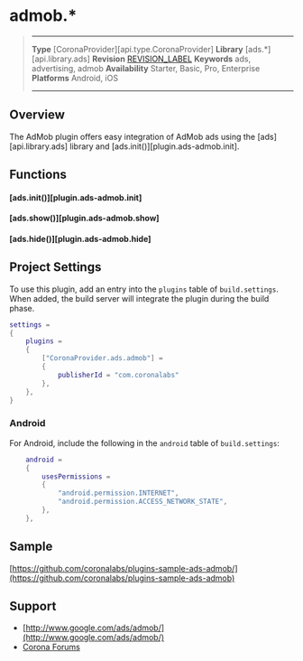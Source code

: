 # admob.*

> --------------------- ------------------------------------------------------------------------------------------
> __Type__              [CoronaProvider][api.type.CoronaProvider]
> __Library__           [ads.*][api.library.ads]
> __Revision__          [REVISION_LABEL](REVISION_URL)
> __Keywords__          ads, advertising, admob
> __Availability__		Starter, Basic, Pro, Enterprise
> __Platforms__			Android, iOS
> --------------------- ------------------------------------------------------------------------------------------


## Overview

The AdMob plugin offers easy integration of AdMob ads using the [ads][api.library.ads] library and [ads.init()][plugin.ads-admob.init].


## Functions

#### [ads.init()][plugin.ads-admob.init]

#### [ads.show()][plugin.ads-admob.show]

#### [ads.hide()][plugin.ads-admob.hide]


## Project Settings

To use this plugin, add an entry into the `plugins` table of `build.settings`. When added, the build server will integrate the plugin during the build phase.

``````lua
settings =
{
	plugins =
	{
		["CoronaProvider.ads.admob"] =
		{
			publisherId = "com.coronalabs"
		},
	},		
}
``````

### Android

For Android, include the following in the `android` table of `build.settings`:

``````lua
	android =
	{
		usesPermissions =
		{
			"android.permission.INTERNET",
			"android.permission.ACCESS_NETWORK_STATE",
		},
	},
``````


## Sample

[https://github.com/coronalabs/plugins-sample-ads-admob/](https://github.com/coronalabs/plugins-sample-ads-admob)


## Support

* [http://www.google.com/ads/admob/](http://www.google.com/ads/admob/)
* [Corona Forums](http://forums.coronalabs.com/forum/545-monetization-in-app-purchases-ads-etc/)
